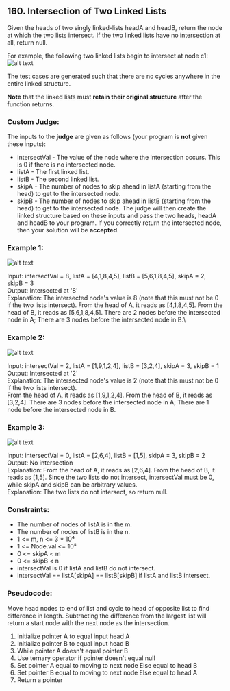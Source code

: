 ## 160. Intersection of Two Linked Lists
Given the heads of two singly linked-lists headA and headB, return the node at which the two lists intersect. If the two linked lists have no intersection at all, return null.

For example, the following two linked lists begin to intersect at node c1:
![alt text][image1]

[image1]: https://assets.leetcode.com/uploads/2021/03/05/160_statement.png "Image 1"

The test cases are generated such that there are no cycles anywhere in the entire linked structure.

**Note** that the linked lists must **retain their original structure** after the function returns.

### Custom Judge:

The inputs to the **judge** are given as follows (your program is **not** given these inputs):

- intersectVal - The value of the node where the intersection occurs. This is 0 if there is no intersected node.
- listA - The first linked list.
- listB - The second linked list.
- skipA - The number of nodes to skip ahead in listA (starting from the head) to get to the intersected node.
- skipB - The number of nodes to skip ahead in listB (starting from the head) to get to the intersected node.
The judge will then create the linked structure based on these inputs and pass the two heads, headA and headB to your program. If you correctly return the intersected node, then your solution will be **accepted**.

  
### Example 1:
![alt text][image2]

[image2]: https://assets.leetcode.com/uploads/2021/03/05/160_example_1_1.png "Image 2"

Input: intersectVal = 8, listA = [4,1,8,4,5], listB = [5,6,1,8,4,5], skipA = 2, skipB = 3\
Output: Intersected at '8'\
Explanation: The intersected node's value is 8 (note that this must not be 0 if the two lists intersect).
From the head of A, it reads as [4,1,8,4,5]. From the head of B, it reads as [5,6,1,8,4,5]. There are 2 nodes before the intersected node in A; There are 3 nodes before the intersected node in B.\

### Example 2:
![alt text][image3]

[image3]: https://assets.leetcode.com/uploads/2021/03/05/160_example_2.png "Image 3"

Input: intersectVal = 2, listA = [1,9,1,2,4], listB = [3,2,4], skipA = 3, skipB = 1\
Output: Intersected at '2'\
Explanation: The intersected node's value is 2 (note that this must not be 0 if the two lists intersect).\
From the head of A, it reads as [1,9,1,2,4]. From the head of B, it reads as [3,2,4]. There are 3 nodes before the intersected node in A; There are 1 node before the intersected node in B.

### Example 3:
![alt text][image4]

[image4]: https://assets.leetcode.com/uploads/2021/03/05/160_example_3.png "Image 4"

Input: intersectVal = 0, listA = [2,6,4], listB = [1,5], skipA = 3, skipB = 2\
Output: No intersection\
Explanation: From the head of A, it reads as [2,6,4]. From the head of B, it reads as [1,5]. Since the two lists do not intersect, intersectVal must be 0, while skipA and skipB can be arbitrary values.\
Explanation: The two lists do not intersect, so return null.

### Constraints:
- The number of nodes of listA is in the m.
- The number of nodes of listB is in the n.
- 1 <= m, n <= 3 * 10&#8308;
- 1 <= Node.val <= 10&#8309;
- 0 <= skipA < m
- 0 <= skipB < n
- intersectVal is 0 if listA and listB do not intersect.
- intersectVal == listA[skipA] == listB[skipB] if listA and listB intersect.

### Pseudocode:
Move head nodes to end of list and cycle to head of opposite list to find difference in length. 
Subtracting the difference from the largest list 
will return a start node with the next node as the intersection.
1. Initialize pointer A to equal input head A
2. Initialize pointer B to equal input head B
3. While pointer A doesn't equal pointer B
4. Use ternary operator if pointer doesn't equal null
5. Set pointer A equal to moving to next node Else equal to head B
6. Set pointer B equal to moving to next node Else equal to head A
7. Return a pointer
